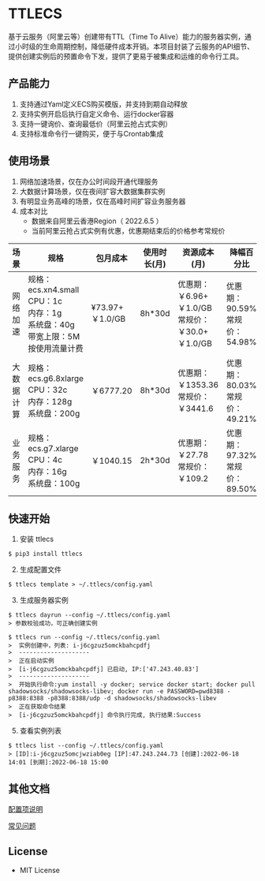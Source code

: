 # TTLECS
基于云服务（阿里云等）创建带有TTL（Time To Alive）能力的服务器实例，通过小时级的生命周期控制，降低硬件成本开销。本项目封装了云服务的API细节、提供创建实例后的预置命令下发，提供了更易于被集成和运维的命令行工具。

## 产品能力
1. 支持通过Yaml定义ECS购买模版，并支持到期自动释放
2. 支持实例开启后执行自定义命令、运行docker容器
3. 支持一键询价、查询最低价（阿里云抢占式实例）
4. 支持标准命令行一键购买，便于与Crontab集成

## 使用场景
1. 网络加速场景，仅在办公时间段开通代理服务  
2. 大数据计算场景，仅在夜间扩容大数据集群实例
3. 有明显业务高峰的场景，仅在高峰时间扩容业务服务器
4. 成本对比
    * 数据来自阿里云香港Region（ 2022.6.5 ）
    * 当前阿里云抢占式实例有优惠，优惠期结束后的价格参考常规价
   
| 场景    | 规格                                                      | 包月成本           | 使用时长(月) | 资源成本(月)                                 | 降幅百分比                       |
|-------|---------------------------------------------------------|----------------|---------|-----------------------------------------|-----------------------------|
| 网络加速  | 规格：ecs.xn4.small<br/>CPU：1c<br/>内存：1g<br/>系统盘：40g<br/>带宽上限：5M<br/>按使用流量计费 | ¥73.97+￥1.0/GB | 8h*30d  | 优惠期：￥6.96+￥1.0/GB<br/>常规价：￥30.0+￥1.0/GB | 优惠期：90.59%<br/>常规价：54.98%   |
| 大数据计算 | 规格：ecs.g6.8xlarge<br/>CPU：32c<br/>内存：128g<br/>系统盘：200g  | ￥6777.20       | 8h*30d  | 优惠期：￥1353.36<br/>常规价：￥3441.6            | 优惠期：80.03%<br/>常规价：49.21%   |
| 业务服务  | 规格：ecs.g7.xlarge<br/>CPU：4c<br/>内存：16g<br/>系统盘：100g     | ￥1040.15       | 2h*30d  | 优惠期：￥27.78<br/>常规价：￥109.2               | 优惠期：97.32%    <br/>常规价：89.50% |


## 快速开始
1. 安装 ttlecs
```
$ pip3 install ttlecs
```
2. 生成配置文件
```
$ ttlecs template > ~/.ttlecs/config.yaml
````
3. 生成服务器实例 
```
$ ttlecs dayrun --config ~/.ttlecs/config.yaml
> 参数校验成功，可正确创建实例

$ ttlecs run --config ~/.ttlecs/config.yaml
>  实例创建中，列表: i-j6cgzuz5omckbahcpdfj
>  --------------------
>  正在启动实例
>  [i-j6cgzuz5omckbahcpdfj] 已启动, IP:['47.243.40.83']
>  --------------------
>  开始执行命令:yum install -y docker; service docker start; docker pull shadowsocks/shadowsocks-libev; docker run -e PASSWORD=pwd8388 -p8388:8388 -p8388:8388/udp -d shadowsocks/shadowsocks-libev
>  正在获取命令结果
>  [i-j6cgzuz5omckbahcpdfj] 命令执行完成, 执行结果:Success
```
5. 查看实例列表
```
$ ttlecs list --config ~/.ttlecs/config.yaml
> [ID]:i-j6cgzuz5omcjwziab0eg [IP]:47.243.244.73 [创建]:2022-06-18 14:01 [到期]:2022-06-18 15:00
```


## 其他文档
[配置项说明](docs/Config.md)

[常见问题](docs/QA.md)

## License
* MIT License
